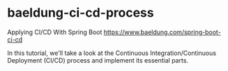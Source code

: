 # baeldung-ci-cd-process
Applying CI/CD With Spring Boot
https://www.baeldung.com/spring-boot-ci-cd

In this tutorial, we'll take a look at the Continuous Integration/Continuous Deployment (CI/CD) process and implement its essential parts.
